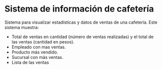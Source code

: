 # Sistema de información de cafetería

Sistema para visualizar estadísticas y datos de ventas de una cafetería. Este sistema muestra:

* Total de ventas en cantidad (número de ventas realizadas) y el total de las ventas (cantidad en pesos).
* Empleado con mas ventas.
* Producto más vendido.
* Sucursal con más ventas.
* Lista de las ventas
